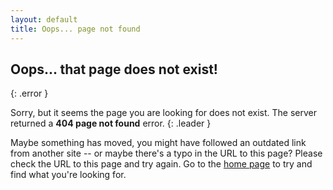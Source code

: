 ```yaml
---
layout: default
title: Oops... page not found
---
```


## Oops... that page does not exist!
{: .error }

Sorry, but it seems the page you are looking for does not exist. The server returned a **404 page not found** error.
{: .leader }

Maybe something has moved, you might have followed an outdated link from another site -- or maybe there's a typo in the URL to this page? Please check the URL to this page and try again. Go to the [home page][1] to try and find what you're looking for.

[1]: http:://arjanvandergaag.nl "Go to this site's home page"